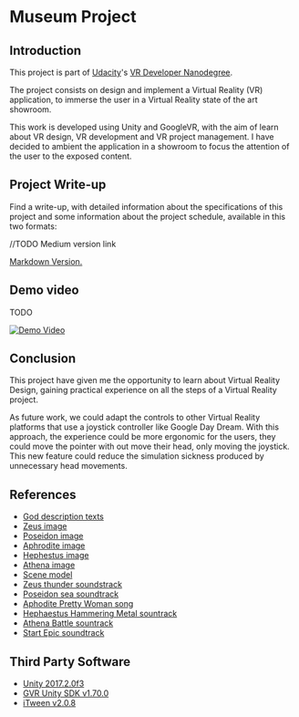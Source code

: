 # Museum Project

## Introduction

This project is part of [Udacity](https://www.udacity.com "Udacity - Be in demand")'s [VR Developer Nanodegree](https://www.udacity.com/course/vr-developer-nanodegree--nd017).

The project consists on design and implement a Virtual Reality (VR) application, to immerse the user in a Virtual Reality state of the art showroom.

This work is developed using Unity and GoogleVR, with the aim of learn about VR design, VR development and VR project management. I have decided to ambient the application in a showroom to focus the attention of the user to the exposed content.

## Project Write-up

Find a write-up, with detailed information about the specifications of this project and some information about the project schedule, available in this two formats:

//TODO Medium version link

[Markdown Version.](https://github.com/xavisolesoft/UdacityVR_Showroom/blob/master/Documentation/Writeup.md)


## Demo video

TODO

[![Demo Video](https://img.youtube.com/vi/hgUytoiGTPs/0.jpg)](https://youtu.be/hgUytoiGTPs)



## Conclusion

This project have given me the opportunity to learn about Virtual Reality Design, gaining practical experience on all the steps of a Virtual Reality project.

As future work, we could adapt the controls to other Virtual Reality platforms that use a joystick controller like Google Day Dream. With this approach, the experience could be more ergonomic for the users, they could move the pointer with out move their head, only moving the joystick. This new feature could reduce the simulation sickness produced by unnecessary head movements.

## References

- [God description texts](https://greekgodsandgoddesses.net/)
- [Zeus image](http://es.campamentomestizofanon.wikia.com/wiki/Zeus)
- [Poseidon image](https://genzoman.deviantart.com/art/Poseidon-God-of-the-Sea-484552876)
- [Aphrodite image](http://majorolympians.com/aphrodite.html)
- [Hephestus image](https://www.emaze.com/@AFCZQQFQ/Greek-gods-and)
- [Athena image](http://eskipaper.com/athena-1.html#gal_post_70960_athena-1.jpg)
- [Scene model](https://assetstore.unity.com/packages/3d/environments/3d-free-modular-kit-85732)
- [Zeus thunder soundstrack](https://assetstore.unity.com/packages/audio/sound-fx/thunder-sound-set-volume-1-56530)
- [Poseidon sea soundtrack](http://soundbible.com/1936-Crisp-Ocean-Waves.html)
- [Aphodite Pretty Woman song](https://musicpleer.bz/#!af539b2dd28467733c183854cc8bd5b3)
- [Hephaestus Hammering Metal sountrack](https://retired.sounddogs.com/sound-effects/blacksmith-hammering-metal-sledgehammer-299566)
- [Athena Battle sountrack](https://retired.sounddogs.com/previews/42/mp3/432291_SOUNDDOGS__ba.mp3)
- [Start Epic soundtrack](http://www.beatsuite.com/music/category/epic/372)

## Third Party Software

- [Unity 2017.2.0f3](https://unity3d.com/es/get-unity/download/archive)
- [GVR Unity SDK v1.70.0](https://github.com/googlevr/gvr-unity-sdk/releases)
- [iTween v2.0.8](https://assetstore.unity.com/packages/tools/animation/itween-84)